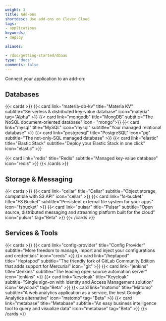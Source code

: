 ```yaml
---
weight: 3
title: Add-ons
shortdesc: Use add-ons on Clever Cloud
tags:
- applications
keywords:
- deploy

aliases:

- /doc/getting-started/dbaas
type: "docs"
comments: false
---
```


Connect your application to an add-on:

## Databases
{{< cards >}}
  {{< card link="materia-db-kv" title="Materia KV" subtitle="Serverless & distributed key-value database" icon="materia" tag="Alpha" >}}
  {{< card link="mongodb" title="MongDB" subtitle="The NoSQL document-oriented database" icon= "mongo">}}
  {{< card link="mysql" title="MySQL" icon="mysql" subtitle="Your managed relational database" >}}
  {{< card link="postgresql" title="PostgreSQL" icon="pg" subtitle="The not-only-SQL managed database" >}}
  {{< card link="elastic" title="Elastic Stack" subtitle="Deploy your Elastic Stack in one click" icon="elastic" >}}

  {{< card link="redis" title="Redis" subtitle="Managed key-value database" icon="redis" >}}
{{< /cards >}}

## Storage & Messaging

{{< cards >}}
  {{< card link="cellar" title="Cellar" subtitle="Object storage, compatible with S3 API" icon="cellar" >}}
  {{< card link="fs-bucket" title="FS Bucket" subtitle="Persistent external file system for your apps" icon="fsbucket" >}}
  {{< card link="pulsar" title="Pulsar" subtitle="Open source, distributed messaging and streaming platform built for the cloud" icon="pulsar" tag="Beta" >}}
{{< /cards >}}

## Services & Tools

{{< cards >}}
  {{< card link="config-provider" title="Config Provider" subtitle="More freedom to manage, import and inject your configurations and credentials" icon="creds" >}}
  {{< card link="/heptapod" title="Heptapod" subtitle="The friendly fork of GitLab Community Edition that adds support for Mercurial" icon="git" >}}
  {{< card link="jenkins" title="Jenkins" subtitle="The leading open source automation server" icon="jenkins" >}}
  {{< card link="keycloak" title="Keycloak" subtitle="Single sign-on with Identity and Access Management solution" icon="keycloak" tag="Beta" >}}
  {{< card link="matomo" title="Matomo" subtitle="A web analytics application as a service, the best Google Analytics alternative" icon="matomo" tag="Beta" >}}
  {{< card link="metabase" title="Metabase" subtitle="An easy business intelligence tool to query and visualize data" icon="metabase" tag="Beta" >}}
{{< /cards >}}
